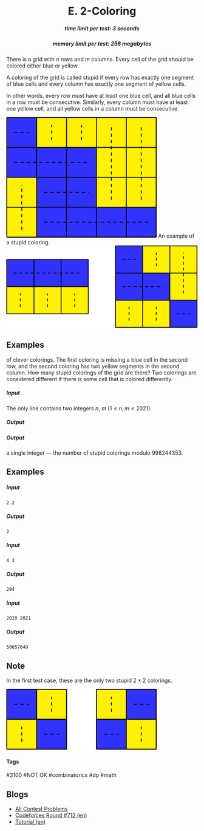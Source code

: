 <h1 style='text-align: center;'> E. 2-Coloring</h1>

<h5 style='text-align: center;'>time limit per test: 3 seconds</h5>
<h5 style='text-align: center;'>memory limit per test: 256 megabytes</h5>

There is a grid with $n$ rows and $m$ columns. Every cell of the grid should be colored either blue or yellow.

A coloring of the grid is called stupid if every row has exactly one segment of blue cells and every column has exactly one segment of yellow cells.

In other words, every row must have at least one blue cell, and all blue cells in a row must be consecutive. Similarly, every column must have at least one yellow cell, and all yellow cells in a column must be consecutive.

 ![](images/269b01ee0ca84f0b74c1a7220d58280b61d115fe.png) An example of a stupid coloring.  ![](images/1898235ec8e6365798d3e59b27975ed7b774aaa4.png) 
## Examples

 of clever colorings. The first coloring is missing a blue cell in the second row, and the second coloring has two yellow segments in the second column. How many stupid colorings of the grid are there? Two colorings are considered different if there is some cell that is colored differently.

##### Input

The only line contains two integers $n$, $m$ ($1\le n, m\le 2021$).

##### Output

##### Output

 a single integer — the number of stupid colorings modulo $998244353$.

## Examples

##### Input


```text
2 2
```
##### Output


```text
2
```
##### Input


```text
4 3
```
##### Output


```text
294
```
##### Input


```text
2020 2021
```
##### Output


```text
50657649
```
## Note

In the first test case, these are the only two stupid $2\times 2$ colorings.

 ![](images/7faa5efe911c5dccfb095ae05af65d6a0980943a.png) 

#### Tags 

#3100 #NOT OK #combinatorics #dp #math 

## Blogs
- [All Contest Problems](../Codeforces_Round_712_(Div._1).md)
- [Codeforces Round #712 (en)](../blogs/Codeforces_Round_712_(en).md)
- [Tutorial (en)](../blogs/Tutorial_(en).md)
